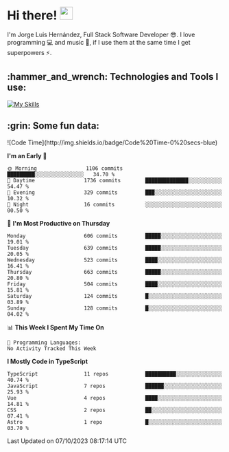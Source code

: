 <h1 align="left">
 <abc>
  <br>Hi there! <img src="https://user-images.githubusercontent.com/42378118/110234147-e3259600-7f4e-11eb-95be-0c4047144dea.gif" width="30"><br>
 </abc>
</h1>

I'm Jorge Luis Hernández, Full Stack Software Developer :sunglasses:. I love programming :computer: and music :musical_score:, if I use them at the same time I get superpowers :zap:. 


<h2 align="left">:hammer_and_wrench: Technologies and Tools I use:</h2>

[![My Skills](https://skillicons.dev/icons?i=js,ts,html,css,py,vue,react,next,nest,postgres,mysql)](https://skillicons.dev)

<h2 align="left">:grin: Some fun data:</h2>
<!--START_SECTION:waka-->
![Code Time](http://img.shields.io/badge/Code%20Time-0%20secs-blue)

**I'm an Early 🐤** 

```text
🌞 Morning                1106 commits        █████████░░░░░░░░░░░░░░░░   34.70 % 
🌆 Daytime                1736 commits        ██████████████░░░░░░░░░░░   54.47 % 
🌃 Evening                329 commits         ███░░░░░░░░░░░░░░░░░░░░░░   10.32 % 
🌙 Night                  16 commits          ░░░░░░░░░░░░░░░░░░░░░░░░░   00.50 % 
```
📅 **I'm Most Productive on Thursday** 

```text
Monday                   606 commits         █████░░░░░░░░░░░░░░░░░░░░   19.01 % 
Tuesday                  639 commits         █████░░░░░░░░░░░░░░░░░░░░   20.05 % 
Wednesday                523 commits         ████░░░░░░░░░░░░░░░░░░░░░   16.41 % 
Thursday                 663 commits         █████░░░░░░░░░░░░░░░░░░░░   20.80 % 
Friday                   504 commits         ████░░░░░░░░░░░░░░░░░░░░░   15.81 % 
Saturday                 124 commits         █░░░░░░░░░░░░░░░░░░░░░░░░   03.89 % 
Sunday                   128 commits         █░░░░░░░░░░░░░░░░░░░░░░░░   04.02 % 
```


📊 **This Week I Spent My Time On** 

```text
💬 Programming Languages: 
No Activity Tracked This Week
```

**I Mostly Code in TypeScript** 

```text
TypeScript               11 repos            ██████████░░░░░░░░░░░░░░░   40.74 % 
JavaScript               7 repos             ██████░░░░░░░░░░░░░░░░░░░   25.93 % 
Vue                      4 repos             ████░░░░░░░░░░░░░░░░░░░░░   14.81 % 
CSS                      2 repos             ██░░░░░░░░░░░░░░░░░░░░░░░   07.41 % 
Astro                    1 repo              █░░░░░░░░░░░░░░░░░░░░░░░░   03.70 % 
```




 Last Updated on 07/10/2023 08:17:14 UTC
<!--END_SECTION:waka-->

